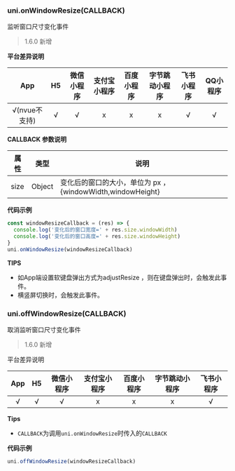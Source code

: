 ### uni.onWindowResize(CALLBACK)
监听窗口尺寸变化事件

> 1.6.0 新增

**平台差异说明**

|App|H5|微信小程序	|支付宝小程序|百度小程序|字节跳动小程序|飞书小程序|QQ小程序|
|:-:|:-:|:-:|:-:|:-:|:-:|:-:|:-:|
|√(nvue不支持)|√|√|x|x|x|√|√|

**CALLBACK 参数说明**

|属性|类型|说明|
|---|---|---|
|size|Object|变化后的窗口的大小，单位为 px ，{windowWidth,windowHeight}|

**代码示例**

```javascript
const windowResizeCallback = (res) => {
  console.log('变化后的窗口宽度=' + res.size.windowWidth)
  console.log('变化后的窗口高度=' + res.size.windowHeight)
}
uni.onWindowResize(windowResizeCallback)
```

**TIPS**
- 如App端设置软键盘弹出方式为adjustResize ，则在键盘弹出时，会触发此事件。
- 横竖屏切换时，会触发此事件。

### uni.offWindowResize(CALLBACK)
取消监听窗口尺寸变化事件

> 1.6.0 新增

平台差异说明

|App|H5|微信小程序|支付宝小程序|百度小程序|字节跳动小程序|飞书小程序|
|:-:|:-:|:-:|:-:|:-:|:-:|:-:|
|√|√|√|x|x|x|√|

**Tips**
- `CALLBACK`为调用`uni.onWindowResize`时传入的`CALLBACK`

**代码示例**

```javascript
uni.offWindowResize(windowResizeCallback)
```
